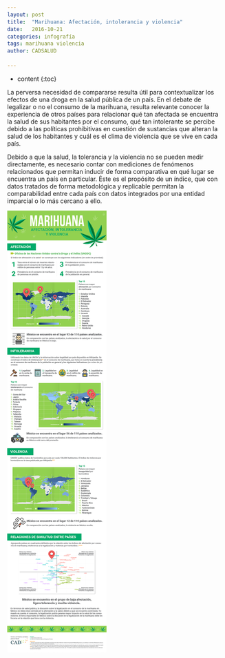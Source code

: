 ```yaml
---
layout: post
title:  "Marihuana: Afectación, intolerancia y violencia"
date:   2016-10-21 
categories: infografía
tags: marihuana violencia
author: CADSALUD

---
```

* content
{:toc}




La perversa necesidad de compararse resulta útil para contextualizar los efectos de una droga en la salud pública de un país. En el debate de legalizar o no el consumo de la marihuana, resulta relevante conocer la experiencia de otros países para relacionar qué tan afectada se encuentra la salud de sus habitantes por el consumo, qué tan intolerante se percibe debido a las políticas prohibitivas en cuestión de sustancias que alteran la salud de los habitantes y cuál es el clima de violencia que se vive en cada país.

 Debido a que la salud, la tolerancia y la violencia no se pueden medir directamente, es necesario contar con mediciones de fenómenos relacionados que permitan inducir de forma comparativa en qué lugar se encuentra un país en particular. Éste es el propósito de un índice, que con datos tratados de forma metodológica y replicable permitan la comparabilidad entre cada país con datos integrados por una entidad imparcial o lo más cercano a ello.

![areas verdes](/images-post/marihuana.png)

